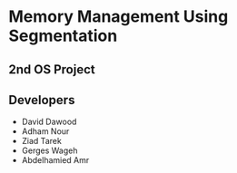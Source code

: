 # Memory Management Using Segmentation
## 2nd OS Project 
## Developers
- David Dawood
- Adham Nour
- Ziad Tarek
- Gerges Wageh
- Abdelhamied Amr
